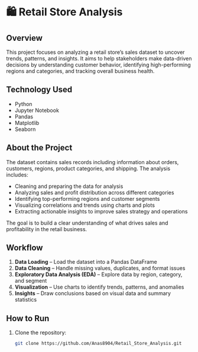 # 🛍️ Retail Store Analysis

## Overview

This project focuses on analyzing a retail store’s sales dataset to uncover trends, patterns, and insights. It aims to help stakeholders make data-driven decisions by understanding customer behavior, identifying high-performing regions and categories, and tracking overall business health.

## Technology Used

- Python  
- Jupyter Notebook  
- Pandas  
- Matplotlib  
- Seaborn  

## About the Project

The dataset contains sales records including information about orders, customers, regions, product categories, and shipping. The analysis includes:

- Cleaning and preparing the data for analysis
- Analyzing sales and profit distribution across different categories
- Identifying top-performing regions and customer segments
- Visualizing correlations and trends using charts and plots
- Extracting actionable insights to improve sales strategy and operations

The goal is to build a clear understanding of what drives sales and profitability in the retail business.

## Workflow

1. **Data Loading** – Load the dataset into a Pandas DataFrame  
2. **Data Cleaning** – Handle missing values, duplicates, and format issues  
3. **Exploratory Data Analysis (EDA)** – Explore data by region, category, and segment  
4. **Visualization** – Use charts to identify trends, patterns, and anomalies  
5. **Insights** – Draw conclusions based on visual data and summary statistics  

## How to Run

1. Clone the repository:
   ```bash
   git clone https://github.com/Anas8904/Retail_Store_Analysis.git
